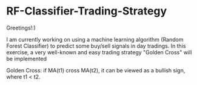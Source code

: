 # RF-Classifier-Trading-Strategy

Greetings!:)

I am currently working on using a machine learning algorithm (Random Forest Classifier) to predict some buy/sell signals in day tradings.
In this exercise, a very well-known and easy trading strategy "Golden Cross" will be implemented

Golden Cross:
if MA(t1) cross MA(t2), it can be viewed as a bullish sign, where t1 < t2.
